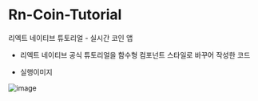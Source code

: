 # Rn-Coin-Tutorial
리엑트 네이티브 튜토리얼 - 실시간 코인 앱
- 리엑트 네이티브 공식 튜토리얼을 함수형 컴포넌트 스타일로 바꾸어 작성한 코드

- 실행이미지 

![image](https://user-images.githubusercontent.com/42242359/107339240-cfc60d00-6aff-11eb-8b4e-af2f0e274655.png)

